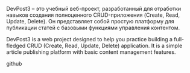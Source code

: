 DevPost3 – это учебный веб-проект, разработанный для отработки навыков создания полноценного CRUD-приложения (Create, Read, Update, Delete). Он представляет собой простую платформу для публикации статей с базовыми функциями управления контентом.

DevPost3 is a web project designed to help you practice building a full-fledged CRUD (Create, Read, Update, Delete) application. It is a simple article publishing platform with basic content management features.

github
